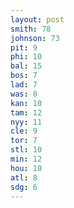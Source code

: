 ```yaml
---
layout: post
smith: 78
johnson: 73
pit: 9
phi: 10
bal: 15
bos: 7
lad: 7
was: 8
kan: 10
tam: 12
nyy: 11
cle: 9
tor: 7
stl: 10
min: 12
hou: 10
atl: 8
sdg: 6
---
```

